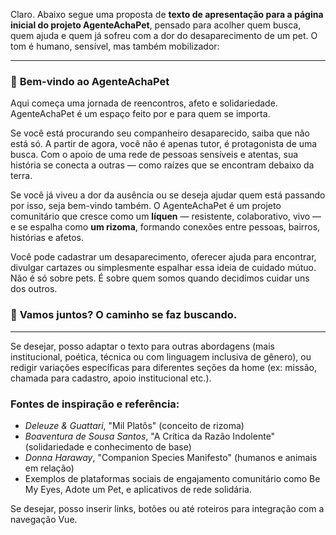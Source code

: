 Claro. Abaixo segue uma proposta de **texto de apresentação para a página inicial do projeto AgenteAchaPet**, pensado para acolher quem busca, quem ajuda e quem já sofreu com a dor do desaparecimento de um pet. O tom é humano, sensível, mas também mobilizador:

---

### 🌿 **Bem-vindo ao AgenteAchaPet**

Aqui começa uma jornada de reencontros, afeto e solidariedade.
AgenteAchaPet é um espaço feito por e para quem se importa.

Se você está procurando seu companheiro desaparecido, saiba que não está só. A partir de agora, você não é apenas tutor, é protagonista de uma busca. Com o apoio de uma rede de pessoas sensíveis e atentas, sua história se conecta a outras — como raízes que se encontram debaixo da terra.

Se você já viveu a dor da ausência ou se deseja ajudar quem está passando por isso, seja bem-vindo também. O AgenteAchaPet é um projeto comunitário que cresce como um **líquen** — resistente, colaborativo, vivo — e se espalha como **um rizoma**, formando conexões entre pessoas, bairros, histórias e afetos.

Você pode cadastrar um desaparecimento, oferecer ajuda para encontrar, divulgar cartazes ou simplesmente espalhar essa ideia de cuidado mútuo.
Não é só sobre pets. É sobre quem somos quando decidimos cuidar uns dos outros.

### 🐾 **Vamos juntos? O caminho se faz buscando.**

---

Se desejar, posso adaptar o texto para outras abordagens (mais institucional, poética, técnica ou com linguagem inclusiva de gênero), ou redigir variações específicas para diferentes seções da home (ex: missão, chamada para cadastro, apoio institucional etc.).

### Fontes de inspiração e referência:

* *Deleuze & Guattari*, "Mil Platôs" (conceito de rizoma)
* *Boaventura de Sousa Santos*, "A Crítica da Razão Indolente" (solidariedade e conhecimento de base)
* *Donna Haraway*, "Companion Species Manifesto" (humanos e animais em relação)
* Exemplos de plataformas sociais de engajamento comunitário como Be My Eyes, Adote um Pet, e aplicativos de rede solidária.

Se desejar, posso inserir links, botões ou até roteiros para integração com a navegação Vue.
